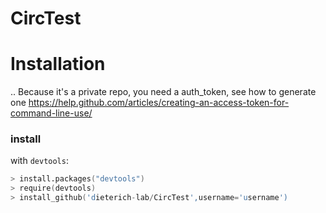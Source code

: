 # CircTest
# Installation

.. Because it's a private repo, you need a auth_token, see how to generate one https://help.github.com/articles/creating-an-access-token-for-command-line-use/

### install
with `devtools`:

```S
> install.packages("devtools")
> require(devtools)
> install_github('dieterich-lab/CircTest',username='username')
```
